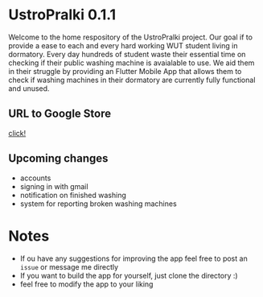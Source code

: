 # UstroPralki 0.1.1

Welcome to the home respository of the UstroPralki project. 
Our goal if to provide a ease to each and every hard working WUT student living in dormatory. Every day hundreds of student waste their essential time on checking if their public washing machine is avaialable to use. We aid them in their struggle by providing an Flutter Mobile App that allows them to check if washing machines in their dormatory are currently fully functional and unused. 

## URL to Google Store
[click!](https://play.google.com/store/apps/details?id=pom.pomarancza.ustropralki)


## Upcoming changes 
* accounts
* signing in with gmail
* notification on finished washing
* system for reporting broken washing machines



# Notes
* If ou have any suggestions for improving the app feel free to post an `issue` or message me directly
* If you want to build the app for yourself, just clone the directory :) 
* feel free to modify the app to your liking 
